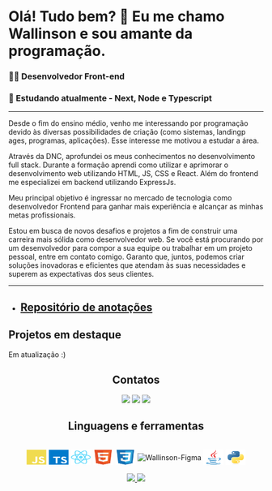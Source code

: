 # Olá! Tudo bem? 👋 Eu me chamo Wallinson e sou amante da programação.

### 🧑‍💻 Desenvolvedor Front-end
### 🌱 Estudando atualmente - Next, Node e Typescript

---

Desde o fim do ensino médio, venho me interessando por programação devido às diversas possibilidades de criação (como sistemas, landingp ages, programas, aplicações). Esse interesse me motivou a estudar a área.

Através da DNC, aprofundei os meus conhecimentos no desenvolvimento full stack. Durante a formação aprendi como utilizar e aprimorar o desenvolvimento web utilizando HTML, JS, CSS e React. Além do frontend me especializei em backend utilizando ExpressJs.

Meu principal objetivo é ingressar no mercado de tecnologia como desenvolvedor Frontend para ganhar mais experiência e alcançar as minhas metas profissionais.

Estou em busca de novos desafios e projetos a fim de construir uma carreira mais sólida como desenvolvedor web. Se você está procurando por um desenvolvedor para compor a sua equipe ou trabalhar em um projeto pessoal, entre em contato comigo. Garanto que, juntos, podemos criar soluções inovadoras e eficientes que atendam às suas necessidades e superem as expectativas dos seus clientes.

---

- ## [Repositório de anotações](https://github.com/wallinsonrocha/Estudos)

## Projetos em destaque
Em atualização :)

<h2 align="center">Contatos</h2>
<div align="center"> 
  <a href="https://instagram.com/wallinson_dev" target="_blank"><img src="https://img.shields.io/badge/-Instagram-%23E4405F?style=for-the-badge&logo=instagram&logoColor=white" target="_blank"></a>
  <a href = "mailto:wrnr288@gmail.com"><img src="https://img.shields.io/badge/-Gmail-%23333?style=for-the-badge&logo=gmail&logoColor=white" target="_blank"></a>
  <a href="https://www.linkedin.com/in/wallinsonrocha/" target="_blank"><img src="https://img.shields.io/badge/-LinkedIn-%230077B5?style=for-the-badge&logo=linkedin&logoColor=white" target="_blank"></a>  
</div>


<h2 align="center">Linguagens e ferramentas</h2>

<div align="center"><br>
  <img align="center" alt="Wallinson-Js" height="30" width="40" src="https://raw.githubusercontent.com/devicons/devicon/master/icons/javascript/javascript-plain.svg">
  <img align="center" alt="Wallinson-Ts" height="30" width="40" src="https://raw.githubusercontent.com/devicons/devicon/master/icons/typescript/typescript-plain.svg">
  <img align="center" alt="Wallinson-React" height="30" width="40" src="https://raw.githubusercontent.com/devicons/devicon/master/icons/react/react-original.svg">
  <img align="center" alt="Wallinson-HTML" height="30" width="40" src="https://raw.githubusercontent.com/devicons/devicon/master/icons/html5/html5-original.svg">
  <img align="center" alt="Wallinson-CSS" height="30" width="40" src="https://raw.githubusercontent.com/devicons/devicon/master/icons/css3/css3-original.svg">  
  <img align="center" alt="Wallinson-Figma" height="30" width="40" src="https://cdn.jsdelivr.net/gh/devicons/devicon/icons/figma/figma-original.svg" />
  <img align="center" alt="Wallinson-Java" height="30" width="40" src="https://raw.githubusercontent.com/devicons/devicon/master/icons/java/java-original.svg" />
  <img align="center" alt="Wallinson-Python" height="30" width="40" src="https://raw.githubusercontent.com/devicons/devicon/master/icons/python/python-original.svg" />
</div>
<br/>
<div align="center">
  <a href="https://github.com/wallinsonrocha">
  <img height="180em" src="https://github-readme-stats.vercel.app/api?username=wallinsonrocha&show_icons=true&theme=merko&include_all_commits=true&count_private=true"/>
  <img height="180em" src="https://github-readme-stats.vercel.app/api/top-langs/?username=wallinsonrocha&layout=compact&langs_count=7&theme=merko"/>
</div>
